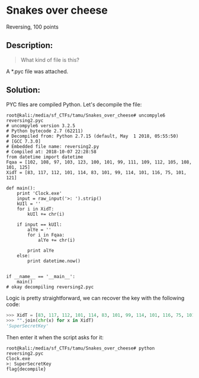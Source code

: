 # Snakes over cheese
Reversing, 100 points

## Description:

> What kind of file is this?

A *.pyc file was attached.

## Solution:

PYC files are compiled Python. Let's decompile the file:

```console
root@kali:/media/sf_CTFs/tamu/Snakes_over_cheese# uncompyle6 reversing2.pyc
# uncompyle6 version 3.2.5
# Python bytecode 2.7 (62211)
# Decompiled from: Python 2.7.15 (default, May  1 2018, 05:55:50)
# [GCC 7.3.0]
# Embedded file name: reversing2.py
# Compiled at: 2018-10-07 22:28:58
from datetime import datetime
Fqaa = [102, 108, 97, 103, 123, 100, 101, 99, 111, 109, 112, 105, 108, 101, 125]
XidT = [83, 117, 112, 101, 114, 83, 101, 99, 114, 101, 116, 75, 101, 121]

def main():
    print 'Clock.exe'
    input = raw_input('>: ').strip()
    kUIl = ''
    for i in XidT:
        kUIl += chr(i)

    if input == kUIl:
        alYe = ''
        for i in Fqaa:
            alYe += chr(i)

        print alYe
    else:
        print datetime.now()


if __name__ == '__main__':
    main()
# okay decompiling reversing2.pyc
```

Logic is pretty straightforward, we can recover the key with the following code:

```python
>>> XidT = [83, 117, 112, 101, 114, 83, 101, 99, 114, 101, 116, 75, 101, 121]
>>> "".join(chr(x) for x in XidT)
'SuperSecretKey'
```

Then enter it when the script asks for it:

```console
root@kali:/media/sf_CTFs/tamu/Snakes_over_cheese# python reversing2.pyc
Clock.exe
>: SuperSecretKey
flag{decompile}
```

